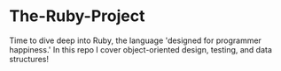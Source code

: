 # The-Ruby-Project
Time to dive deep into Ruby, the language 'designed for programmer happiness.' In this repo I cover object-oriented design, testing, and data structures!
